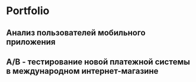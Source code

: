 # Portfolio

## Анализ пользователей мобильного приложения

## A/B - тестирование новой платежной системы в международном интернет-магазине
